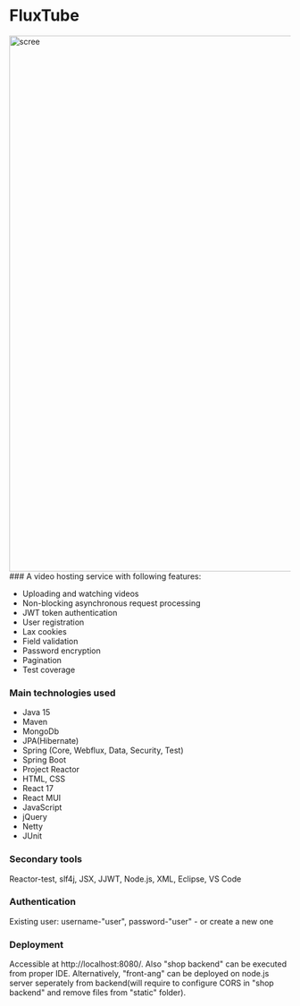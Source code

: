 # FluxTube
<img width="958" alt="scree" src="https://user-images.githubusercontent.com/61627180/103140759-af7ef200-46fb-11eb-815b-aabf4b990d33.PNG">
### A video hosting service with following features:

   - Uploading and watching videos 
   - Non-blocking asynchronous request processing 
   - JWT token authentication
   - User registration
   - Lax cookies
   - Field validation
   - Password encryption
   - Pagination
   - Test coverage
   
 ### Main technologies used

   - Java 15
   - Maven
   - MongoDb
   - JPA(Hibernate)
   - Spring (Core, Webflux, Data, Security, Test)
   - Spring Boot
   - Project Reactor
   - HTML, CSS
   - React 17
   - React MUI
   - JavaScript
   - jQuery
   - Netty
   - JUnit
   
  ### Secondary tools

  Reactor-test, slf4j, JSX, JJWT, Node.js, XML, Eclipse, VS Code
  
  ### Authentication
  
  Existing user: username-"user", password-"user" - or create a new one
  
  ### Deployment

  Accessible at http://localhost:8080/. Also "shop backend" can be executed from proper IDE.
  Alternatively, "front-ang" can be deployed on node.js server seperately from backend(will require to configure CORS in "shop backend" and remove files from "static" folder).
